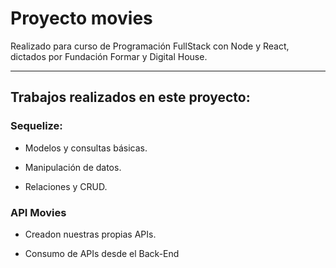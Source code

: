 # Proyecto movies

Realizado para curso de Programación FullStack con Node y React, dictados por Fundación Formar y Digital House.

---

## Trabajos realizados en este proyecto:

### Sequelize:

- Modelos y consultas básicas.

- Manipulación de datos.

- Relaciones y CRUD.

### API Movies

- Creadon nuestras propias APIs.

- Consumo de APIs desde el Back-End
